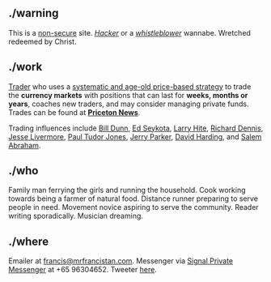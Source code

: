 ## **./warning**

This is a [non-secure](https://www.eukhost.com/blog/webhosting/ssl-essential-now-google-warn-users-of-non-secure-websites/) site. 
[_Hacker_](https://en.wikipedia.org/wiki/Hacker) or a [_whistleblower_](https://edwardsnowden.com/) wannabe.
Wretched redeemed by Christ.

## **./work**

[Trader](https://en.wikipedia.org/wiki/Trader_(finance)) who uses a [systematic and age-old price-based strategy](https://www.trendfollowing.com/trend/) to trade the **currency markets** with positions that can last for **weeks, months or years**, coaches new traders, and may consider managing private funds. Trades can be found at [**Priceton News**](https://priceton-news.github.io/Priceton-News/).

Trading influences include [Bill Dunn](http://dunncapital.com/), [Ed Seykota](http://www.seykota.com/tribe/), [Larry Hite](https://www.trendfollowing.com/larry_hite/), [Richard Dennis](http://turtletrader.com/trader-dennis/), [Jesse Livermore](https://jesse-livermore.com/), [Paul Tudor Jones](https://www.tudorfunds.com/), [Jerry Parker](http://www.chesapeakecapital.com/), [David Harding](https://www.wintoncapital.com/), and [Salem Abraham](http://www.abrahamtrading.com/).

## **./who**

Family man ferrying the girls and running the household.
Cook working towards being a farmer of natural food.
Distance runner preparing to serve people in need.
Movement novice aspiring to serve the community.
Reader writing sporadically.
Musician dreaming.

## **./where**

Emailer at [francis@mrfrancistan.com](mailto:francis@mrfrancistan.com).
Messenger via [Signal Private Messenger](https://whispersystems.org/) at +65 96304652. 
Tweeter [here](https://twitter.com/mrfrancistan).
